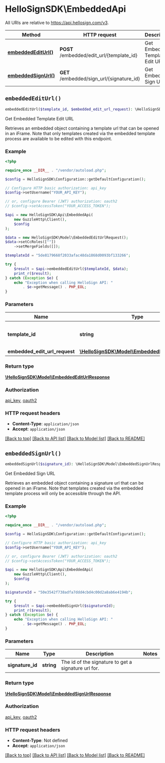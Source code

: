 # HelloSignSDK\EmbeddedApi

All URIs are relative to https://api.hellosign.com/v3.

| Method | HTTP request | Description |
| ------------- | ------------- | ------------- |
| [**embeddedEditUrl()**](EmbeddedApi.md#embeddedEditUrl) | **POST** /embedded/edit_url/{template_id} | Get Embedded Template Edit URL |
| [**embeddedSignUrl()**](EmbeddedApi.md#embeddedSignUrl) | **GET** /embedded/sign_url/{signature_id} | Get Embedded Sign URL |


## `embeddedEditUrl()`

```php
embeddedEditUrl($template_id, $embedded_edit_url_request): \HelloSignSDK\Model\EmbeddedEditUrlResponse
```

Get Embedded Template Edit URL

Retrieves an embedded object containing a template url that can be opened in an iFrame. Note that only templates created via the embedded template process are available to be edited with this endpoint.

### Example

```php
<?php

require_once __DIR__ . "/vendor/autoload.php";

$config = HelloSignSDK\Configuration::getDefaultConfiguration();

// Configure HTTP basic authorization: api_key
$config->setUsername("YOUR_API_KEY");

// or, configure Bearer (JWT) authorization: oauth2
// $config->setAccessToken("YOUR_ACCESS_TOKEN");

$api = new HelloSignSDK\Api\EmbeddedApi(
    new GuzzleHttp\Client(),
    $config
);

$data = new HelloSignSDK\Model\EmbeddedEditUrlRequest();
$data->setCcRoles([""])
    ->setMergeFields([]);

$templateId = "5de8179668f2033afac48da1868d0093bf133266";

try {
    $result = $api->embeddedEditUrl($templateId, $data);
    print_r($result);
} catch (Exception $e) {
    echo "Exception when calling HelloSign API: "
        . $e->getMessage() . PHP_EOL;
}

```

### Parameters

|Name | Type | Description  | Notes |
| ------------- | ------------- | ------------- | ------------- |
| **template_id** | **string**| The id of the template to edit. | |
| **embedded_edit_url_request** | [**\HelloSignSDK\Model\EmbeddedEditUrlRequest**](../Model/EmbeddedEditUrlRequest.md)|  | |

### Return type

[**\HelloSignSDK\Model\EmbeddedEditUrlResponse**](../Model/EmbeddedEditUrlResponse.md)

### Authorization

[api_key](../../README.md#api_key), [oauth2](../../README.md#oauth2)

### HTTP request headers

- **Content-Type**: `application/json`
- **Accept**: `application/json`

[[Back to top]](#) [[Back to API list]](../../README.md#endpoints)
[[Back to Model list]](../../README.md#models)
[[Back to README]](../../README.md)

## `embeddedSignUrl()`

```php
embeddedSignUrl($signature_id): \HelloSignSDK\Model\EmbeddedSignUrlResponse
```

Get Embedded Sign URL

Retrieves an embedded object containing a signature url that can be opened in an iFrame. Note that templates created via the embedded template process will only be accessible through the API.

### Example

```php
<?php

require_once __DIR__ . "/vendor/autoload.php";

$config = HelloSignSDK\Configuration::getDefaultConfiguration();

// Configure HTTP basic authorization: api_key
$config->setUsername("YOUR_API_KEY");

// or, configure Bearer (JWT) authorization: oauth2
// $config->setAccessToken("YOUR_ACCESS_TOKEN");

$api = new HelloSignSDK\Api\EmbeddedApi(
    new GuzzleHttp\Client(),
    $config
);

$signatureId = "50e3542f738adfa7ddd4cbd4c00d2a8ab6e4194b";

try {
    $result = $api->embeddedSignUrl($signatureId);
    print_r($result);
} catch (Exception $e) {
    echo "Exception when calling HelloSign API: "
        . $e->getMessage() . PHP_EOL;
}

```

### Parameters

|Name | Type | Description  | Notes |
| ------------- | ------------- | ------------- | ------------- |
| **signature_id** | **string**| The id of the signature to get a signature url for. | |

### Return type

[**\HelloSignSDK\Model\EmbeddedSignUrlResponse**](../Model/EmbeddedSignUrlResponse.md)

### Authorization

[api_key](../../README.md#api_key), [oauth2](../../README.md#oauth2)

### HTTP request headers

- **Content-Type**: Not defined
- **Accept**: `application/json`

[[Back to top]](#) [[Back to API list]](../../README.md#endpoints)
[[Back to Model list]](../../README.md#models)
[[Back to README]](../../README.md)
